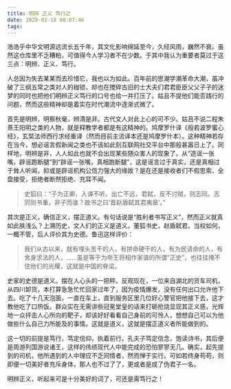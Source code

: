 ```yaml
---
title: 明辨 正义 笃行之
date: 2020-02-18 00:07:46
tags:
---
```


浩浩乎中华文明源远流长五千年，其文化影响绵延至今，久经风雨，巍然不衰。虽然这仓库里不乏糟粕，可值得今人学习者不在少数。于其中我认为重要者莫过于这三点：明辨、正义、笃行。

人总因为失去某某而去珍惜它，我也以为如此。百年前的思潮学潮革命大潮，虽冲破了三纲五常之类对人的枷锁，却也在搅碎古旧的士大夫们君君臣臣父父子子的迷梦的同时也把他们明辨正义笃行的口号也给一并打压了。姑且不提他们能否践行的问题，然而这些精神却是着实在时代潮流中逐渐式微了。

首先是明辨，明察秋毫，辨清是非。古代文人对此上心的可不少。姑且不说二程朱熹王阳明之类的人物，就是释教学者都是有这精神的。鸠摩罗什译《般若波罗蜜心经》，玄奘法师西行求经重译（然而目前主流译本还是鸠摩罗什本）。这种精神若存在当今，想必谣言假新闻之类也不该如此刻互联网社交平台中那般甚嚣日上了。同样地，明辨是非，人人如此也就不会出现某些随众害人的现象了。从“造谣一张嘴，辟谣跑断腿”到“辟谣一张嘴，真相跑断腿”，这是谣言过于真实，还是真相过于耸人听闻，抑或是辟谣机构公信力强大的缘故？是在还是接收者们不假思索、全盘接受，拒绝者断然拒绝、充耳不闻。

>史狐曰：“子为正卿，入谏不听。出亡不远，君弑，反不讨贼，则志同。志同则书重，非子而谁？故书之曰‘晋赵盾弑其君夷皋’。”

其次是正义，确信正义，摆正道义。有句话说是“胜利者书写正义”，然而正义就真如此肤浅么？上溯历史，文人们的正义是道义。董狐书史，赵盾弑君。当权如何，一概不管，后人评价其为史德。鲁迅这样评价：

> 我们从古以来，就有埋头苦干的人，有拼命硬干的人，有为民请命的人，有舍身求法的人，……虽是等于为帝王将相作家谱的所谓“正史”，也往往掩不住他们的光耀，这就是中国的脊梁。

史家的史德是道义。摆在人心头的一把秤。反观现在，一位来自湖北的货车司机，从四川卸货，本打算急急忙忙回家过年了，因为疫情爆发，没有任何出口允许他下去。吃了十几天泡面，一直在车上，直到服务区里几位好心警官把他接下去，这才教他吃了口热饭。群众实在无需讲些冠冕堂皇的话来打砸抢烧显现其正义感，光辉地一众抨击人心所向的靶子，却该好好看看自己身前的可怜人，想想自己可以为他做些什么自己力所能及的事情。这就是道义，这就是摆正道义者所能做到的。

这一切的前提是笃行，笃定信仰，执着前行。孔夫子笃定信念，饱读诗书，其后便是周游列国游说诸王，这样的伟绩现代人中能完成的恐怕寥寥无几。确实，起先提到的司机，他所遇到的人中理应不乏同情者，然而惮于实行。可如若终身苟苟，则即便一切美好者充斥身体，那人也不过了了，更或者是成了伪君子一名。

明辨正义，听起来可是十分美好的词了，可还是需笃行之！
